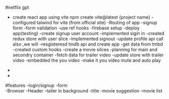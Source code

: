 
#netflix gpt
- create react app using vite 
npm create vite@latest {project name}
-configured talwind for vite (from official site)
-Routing of app
-signup form
-form validation
-use ref hooks
-firebase setup
-deploy app(testing)
-create signup user account
-implemented sigin in
-created redux store with user slice
-implemented signout
-update profile api call also ,we will 
-resgisteresd tmdb api and create app
-get data from tmbd 
-created custom hooks
-create a movie silces
-planning for main and secondry container
-fetch data for trailer video
-update store with trailer video
-embedded the you video 
-make it you video mute and auto play
-
 

-
#features
-login/signup
   -form   
-Browser
  -Header
     -tailer in background
     -title
     -movie suggestion
          -movie list
     
